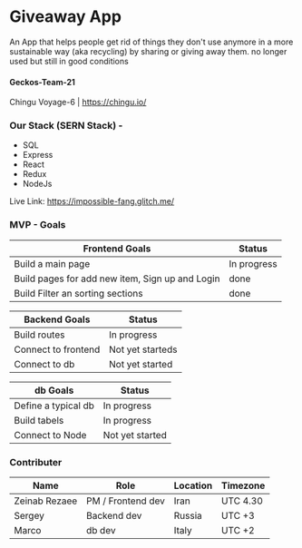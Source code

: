 # Giveaway App
An App that helps people get rid of things they don't use anymore in a more sustainable way (aka recycling) by sharing or giving away them. no longer used but still in good conditions

#### Geckos-Team-21
Chingu Voyage-6 | https://chingu.io/

### Our Stack (SERN Stack) -
* SQL
* Express
* React
* Redux
* NodeJs

Live Link: https://impossible-fang.glitch.me/

### MVP - Goals
|Frontend Goals|Status|
|---|----|
|Build a main page|In progress|
|Build pages for add new item, Sign up and Login |done|
|Build Filter an sorting sections|done|

|Backend Goals|Status|
|---|----|
|Build routes|In progress|
|Connect to frontend|Not yet starteds|
|Connect to db|Not yet started|


|db Goals|Status|
|---|----|
|Define a typical db|In progress|
|Build tabels|In progress|
|Connect to Node|Not yet started|

### Contributer
|Name|Role|Location|Timezone|
| ------ | ------ | ------ | ------ |
|Zeinab Rezaee| PM / Frontend dev | Iran| UTC 4.30|
|Sergey| Backend dev |Russia|UTC +3|
|Marco| db dev |Italy|UTC +2|

